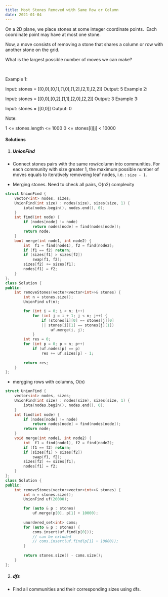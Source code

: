 ```yaml
---
title: Most Stones Removed with Same Row or Column
date: 2021-01-04
---
```

On a 2D plane, we place stones at some integer coordinate points.  Each coordinate point may have at most one stone.

Now, a move consists of removing a stone that shares a column or row with another stone on the grid.

What is the largest possible number of moves we can make?

 

Example 1:

Input: stones = [[0,0],[0,1],[1,0],[1,2],[2,1],[2,2]]
Output: 5
Example 2:

Input: stones = [[0,0],[0,2],[1,1],[2,0],[2,2]]
Output: 3
Example 3:

Input: stones = [[0,0]]
Output: 0
 

Note:

1 <= stones.length <= 1000
0 <= stones[i][j] < 10000

#### Solutions

1. ##### UnionFind

- Connect stones pairs with the same row/column into communities. For each community with size greater 1, the maximum possible number of moves equals to iteratively removeing leaf nodes, i.e. : `size - 1`.

- Merging stones. Need to check all pairs, O(n2) complexity

```cpp
struct UnionFind {
    vector<int> nodes, sizes;
    UnionFind(int size) : nodes(size), sizes(size, 1) {
        iota(nodes.begin(), nodes.end(), 0);
    }
    int find(int node) {
        if (nodes[node] != node)
            return nodes[node] = find(nodes[node]);
        return node;
    }
    bool merge(int node1, int node2) {
        int  f1 = find(node1), f2 = find(node2);
        if (f1 == f2) return;
        if (sizes[f1] > sizes[f2])
            swap(f1, f2);
        sizes[f2] += sizes[f1];
        nodes[f1] = f2;
    }
};
class Solution {
public:
    int removeStones(vector<vector<int>>& stones) {
        int n = stones.size();
        UnionFind uf(n);

        for (int i = 0; i < n; i++)
            for (int j = i + 1; j < n; j++) {
                if (stones[i][0] == stones[j][0] 
                || stones[i][1] == stones[j][1])
                    uf.merge(i, j);
            }
        int res = 0;
        for (int p = 0; p < n; p++)
            if (uf.nodes[p] == p)
                res += uf.sizes[p] - 1;
        
        return res;
    }
};
```

- mergging rows with columns, O(n)

```cpp
struct UnionFind {
    vector<int> nodes, sizes;
    UnionFind(int size) : nodes(size), sizes(size, 1) {
        iota(nodes.begin(), nodes.end(), 0);
    }
    int find(int node) {
        if (nodes[node] != node)
            return nodes[node] = find(nodes[node]);
        return node;
    }
    void merge(int node1, int node2) {
        int  f1 = find(node1), f2 = find(node2);
        if (f1 == f2) return;
        if (sizes[f1] > sizes[f2])
            swap(f1, f2);
        sizes[f2] += sizes[f1];
        nodes[f1] = f2;
    }
};
class Solution {
public:
    int removeStones(vector<vector<int>>& stones) {
        int n = stones.size();
        UnionFind uf(20000);

        for (auto & p : stones)
            uf.merge(p[0], p[1] + 10000);
    
        unordered_set<int> coms;
        for (auto & p : stones) {
            coms.insert(uf.find(p[0]));
            // can be exluded
            // coms.insert(uf.find(p[1] + 10000));
        }
        
        return stones.size() - coms.size();
    }
};
```


2. ##### dfs

- Find all communities and their corresponding sizes using dfs.

```cpp

```